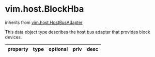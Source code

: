 vim.host.BlockHba
=================
inherits from [vim.host.HostBusAdapter](docs/vim.host.HostBusAdapter.md)


This data object type describes the host bus adapter that    provides block devices.

| property | type | optional | priv | desc |
|:---------|:-----|:---------|:-----|:-----|


